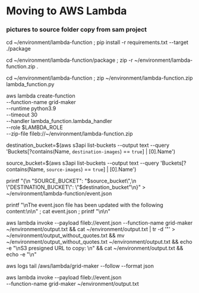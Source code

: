 # Moving to AWS Lambda

### pictures to source folder copy from sam project

cd ~/environment/lambda-function ; pip install -r requirements.txt --target ./package

cd ~/environment/lambda-function/package ; zip -r ~/environment/lambda-function.zip .

cd ~/environment/lambda-function ; zip ~/environment/lambda-function.zip lambda_function.py

aws lambda create-function \
--function-name grid-maker \
--runtime python3.9 \
--timeout 30 \
--handler lambda_function.lambda_handler \
--role $LAMBDA_ROLE \
--zip-file fileb://~/environment/lambda-function.zip



destination_bucket=$(aws s3api list-buckets --output text --query 'Buckets[?contains(Name, `destination-images`) == `true`] | [0].Name')

source_bucket=$(aws s3api list-buckets --output text --query 'Buckets[?contains(Name, `source-images`) == `true`] | [0].Name')

printf "{\n    \"SOURCE_BUCKET\": \"$source_bucket\",\n    \"DESTINATION_BUCKET\": \"$destination_bucket\"\n}" > ~/environment/lambda-function/event.json

printf "\nThe event.json file has been updated with the following content:\n\n" ; cat event.json ; printf "\n\n"


aws lambda invoke --payload fileb://event.json --function-name grid-maker ~/environment/output.txt && cat ~/environment/output.txt | tr -d '"' > ~/environment/output_without_quotes.txt && mv ~/environment/output_without_quotes.txt ~/environment/output.txt && echo -e "\nS3 presigned URL to copy: \n" && cat ~/environment/output.txt && echo -e "\n"

aws logs tail /aws/lambda/grid-maker --follow --format json

aws lambda invoke --payload fileb://event.json \
--function-name grid-maker ~/environment/output.txt

